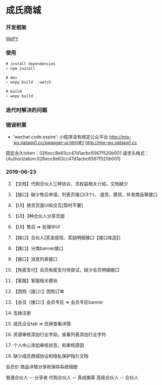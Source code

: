 # 成氏商城

### 开发框架
[WePY](https://tencent.github.io/wepy/)

### 使用
```js
# install dependencies
> npm install

# dev
> wepy build --watch

# build
> wepy build

```


### 迭代时解决的问题


### 错误积累
- 'wechat.code.expire': 小程序没有绑定公众平台
http://mjx-wx.natapp1.cc/swagger-ui.html#!/
http://mjx-wx.natapp1.cc

固定永久token：026ecc8e63cc47d1acbc6567f520b001
请求头格式：{Authorization:026ecc8e63cc47d1acbc6567f520b001}

### 2019-06-23
2. 【文档】代购合伙人三种协议、员权益相关介绍，文档缺少
4. 【接口】缺少售后申请，列表页接口(3个)、 退货、换货、补发商品等接口
5. 【UI】换货页面UI和交互[暂时不要]
6. 【UI】3种合伙人分享页面
7. 【UI】售后 => 处理中UI
9. 【接口】合伙人[奖金提现、奖励明细接口【接口改造】]
10. 【接口】分类banner接口
11. 【接口】消息列表接口
12. 【免密支付】会员免密支付待尝试，缺少会员明细接口
13. 【客服】客服相关模块
14. 【团购（接口）】团购订单
16. 【会员（接口）】会员专区 => 会员专区banner

1. 去掉注册
2. 成氏企业tab => 去掉查看详情
3. 资源审核添加行业字段，查看列表添加行业字符
4. 个人中心添加审核状态，和审核原因
5. 缺少成氏商城协议和隐私保护指引文档

会员价
商品详情分享和保存系统相册

普通合伙人 -- 分享者
代购合伙人 -- 真成掮客
高级合伙人 -- 合伙人
